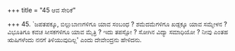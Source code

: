 +++
title = "45 ಆವ ಸೇರಿಕೆ"

+++
45. `ಜಪತಪಕ್ಕೂ, ಬಿಲ್ಲುಬಾಣಗಳಿಗೂ ಯಾವ ಸಂಬಂಧ ? ಶಮೆದಮೆಗಳಿಗೂ ಖಡ್ಗಕ್ಕೂ ಯಾವ ಸಮ್ಮೇಳನ ? ವಿಭೂತಿಗೂ ಕವಚ ಸೀಸಕಗಳಿಗೂ ಯಾವ ಮೈತ್ರಿ ? ಇದು ತಪಸ್ಸೋ ? ಸೋಗಿನ ವಿದ್ಯಾ ಸಮಾಧಿಯೋ ? ನೀವು ಎಂತಹ ಋಷಿಗಳೆಂದು ನನಗೆ ತಿಳಿಯುವುದಿಲ್ಲ' ಎಂದು ದೇವೇಂದ್ರನು ಹೇಳಿದನು.